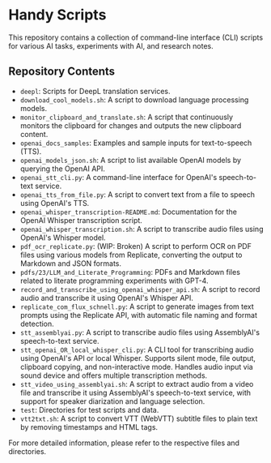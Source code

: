 # Handy Scripts

This repository contains a collection of command-line interface (CLI) scripts for various AI tasks, experiments with AI, and research notes. 

## Repository Contents

- `deepl`: Scripts for DeepL translation services.
- `download_cool_models.sh`: A script to download language processing models.
- `monitor_clipboard_and_translate.sh`: A script that continuously monitors the clipboard for changes and outputs the new clipboard content.
- `openai_docs_samples`: Examples and sample inputs for text-to-speech (TTS).
- `openai_models_json.sh`: A script to list available OpenAI models by querying the OpenAI API.
- `openai_stt_cli.py`: A command-line interface for OpenAI's speech-to-text service.
- `openai_tts_from_file.py`: A script to convert text from a file to speech using OpenAI's TTS.
- `openai_whisper_transcription-README.md`: Documentation for the OpenAI Whisper transcription script.
- `openai_whisper_transcription.sh`: A script to transcribe audio files using OpenAI's Whisper model.
- `pdf_ocr_replicate.py`: (WIP: Broken) A script to perform OCR on PDF files using various models from Replicate, converting the output to Markdown and JSON formats.
- `pdfs/23/LLM_and_Literate_Programming`: PDFs and Markdown files related to literate programming experiments with GPT-4.
- `record_and_transcribe_using_openai_whisper_api.sh`: A script to record audio and transcribe it using OpenAI's Whisper API.
- `replicate_com_flux_schnell.py`: A script to generate images from text prompts using the Replicate API, with automatic file naming and format detection.
- `stt_assemblyai.py`: A script to transcribe audio files using AssemblyAI's speech-to-text service.
- `stt_openai_OR_local_whisper_cli.py`: A CLI tool for transcribing audio using OpenAI's API or local Whisper. Supports silent mode, file output, clipboard copying, and non-interactive mode. Handles audio input via sound device and offers multiple transcription methods.
- `stt_video_using_assemblyai.sh`: A script to extract audio from a video file and transcribe it using AssemblyAI's speech-to-text service, with support for speaker diarization and language selection.
- `test`: Directories for test scripts and data.
- `vtt2txt.sh`: A script to convert VTT (WebVTT) subtitle files to plain text by removing timestamps and HTML tags.

For more detailed information, please refer to the respective files and directories.
